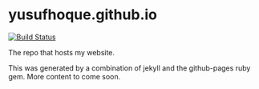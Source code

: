 # yusufhoque.github.io

[![Build Status](https://travis-ci.org/yusufhoque/yusufhoque.github.io.svg?branch=master)](https://travis-ci.org/yusufhoque/yusufhoque.github.io)

The repo that hosts my website.

This was generated by a combination of jekyll and the github-pages ruby gem. More content to come soon.
